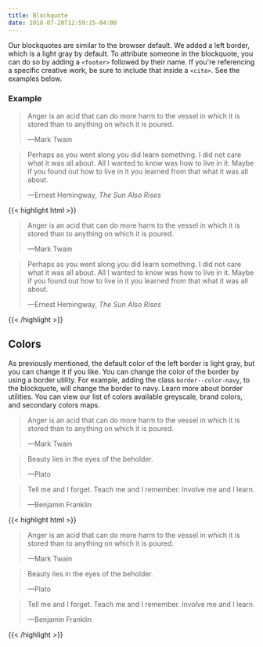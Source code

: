 ```yaml
---
title: Blockquote
date: 2018-07-20T12:59:15-04:00
---
```


Our blockquotes are similar to the browser default. We added a left border, which is a light gray by default. To attribute someone in the blockquote, you can do so by adding a `<footer>` followed by their name. If you're referencing a specific creative work, be sure to include that inside a `<cite>`. See the examples below.

### Example
<blockquote>
    <p>Anger is an acid that can do more harm to the vessel in which it is stored than to anything on which it is poured.</p>
    <footer>—Mark Twain</footer>
</blockquote>
<blockquote cite="https://www.goodreads.com/quotes/tag/american-literature">
    <p>Perhaps as you went along you did learn something. I did not care what it was all about. All I wanted to know was how to live in it. Maybe if you found out how to live in it you learned from that what it was all about.</p>
    <footer>—Ernest Hemingway, <cite>The Sun Also Rises</cite></footer>
</blockquote>

{{< highlight html >}}
<blockquote>
    <p>Anger is an acid that can do more harm to the vessel in which it is stored than to anything on which it is poured.</p>
    <footer>—Mark Twain</footer>
</blockquote>
<blockquote cite="https://www.goodreads.com/quotes/tag/american-literature">
    <p>Perhaps as you went along you did learn something. I did not care what it was all about. All I wanted to know was how to live in it. Maybe if you found out how to live in it you learned from that what it was all about.</p>
    <footer>—Ernest Hemingway, <cite>The Sun Also Rises</cite></footer>
</blockquote>
{{< /highlight >}}

## Colors
As previously mentioned, the default color of the left border is light gray, but you can change it if you like. You can change the color of the border by using a border utility. For example, adding the class `border--color-navy`, to the blockquote, will change the border to navy. Learn more about border utilities. You can view our list of colors available greyscale, brand colors, and secondary colors maps.

<blockquote class="border--color-navy">
    <p>Anger is an acid that can do more harm to the vessel in which it is stored than to anything on which it is poured.</p>
    <footer>—Mark Twain</footer>
</blockquote>
<blockquote class="border--color-dark">
    <p>Beauty lies in the eyes of the beholder.</p>
    <footer>—Plato</footer>
</blockquote>
<blockquote class="border--color-orange">
    <p>Tell me and I forget. Teach me and I remember. Involve me and I learn.</p>
    <footer>—Benjamin Franklin</footer>
</blockquote>

{{< highlight html >}}
<blockquote class="border--color-navy">
    <p>Anger is an acid that can do more harm to the vessel in which it is stored than to anything on which it is poured.</p>
    <footer>—Mark Twain</footer>
</blockquote>
<blockquote class="border--color-dark">
    <p>Beauty lies in the eyes of the beholder.</p>
    <footer>—Plato</footer>
</blockquote>
<blockquote class="border--color-orange">
    <p>Tell me and I forget. Teach me and I remember. Involve me and I learn.</p>
    <footer>—Benjamin Franklin</footer>
</blockquote>
{{< /highlight >}}